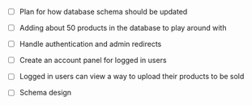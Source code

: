 - [ ] Plan for how database schema should be updated
- [ ] Adding about 50 products in the database to play around with
- [ ] Handle authentication and admin redirects
- [ ] Create an account panel for logged in users
- [ ] Logged in users can view a way to upload their products to be sold



- [ ] Schema design

